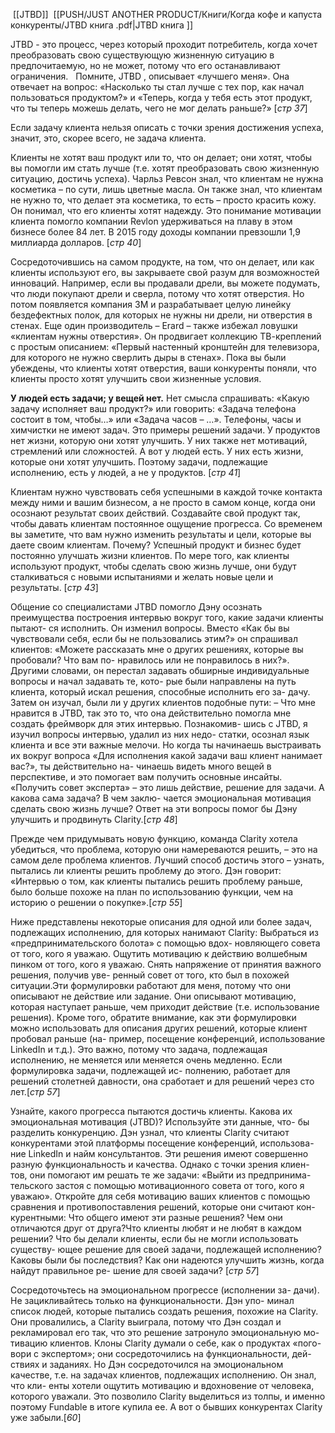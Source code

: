  [[JTBD]]
 [[PUSH/JUST ANOTHER PRODUCT/Книги/Когда кофе и капуста конкуренты/JTBD книга .pdf|JTBD книга ]]

JTBD - это процесс, через который проходит потребитель, когда хочет преобразовать свою существующую жизненную ситуацию в предпочитаемую, но не может, потому что его останавливают ограничения.
 
Помните, JTBD , описывает «лучшего меня». Она отвечает на вопрос: «Насколько ты стал лучше с тех пор, как начал пользоваться продуктом?» и «Теперь, когда у тебя есть этот продукт, что ты теперь можешь делать, чего не мог делать раньше?» [*стр 37*] 

Если задачу клиента нельзя описать с точки зрения достижения успеха, значит, это, скорее всего, не задача клиента.

Клиенты не хотят ваш продукт или то, что он делает; они хотят, чтобы вы помогли им стать лучше (т.е. хотят преобразовать свою жизненную ситуацию, достичь успеха). Чарльз Ревсон знал, что клиентам не нужна косметика – по сути, лишь цветные масла. Он также знал, что клиентам не нужно то, что делает эта косметика, то есть – просто красить кожу.
Он понимал, что его клиенты хотят надежду. Это понимание мотивации клиента помогло компании Revlon удерживаться на плаву в этом бизнесе более 84 лет. В 2015 году доходы компании превзошли 1,9 миллиарда долларов. [*стр 40*]

Сосредоточившись на самом продукте, на том, что он делает, или как клиенты используют его, вы закрываете свой разум для возможностей инноваций. Например, если вы продавали дрели, вы можете подумать, что люди покупают дрели и сверла, потому что хотят отверстия. Но потом появляется компания 3M и разрабатывает целую линейку бездефектных полок, для которых не нужны ни дрели, ни отверстия в стенах. Еще один производитель – Erard – также избежал ловушки «клиентам нужны отверстия». Он продвигает коллекцию ТВ-креплений с простым описанием: «Первый настенный кронштейн для телевизора, для которого не нужно сверлить дыры в стенах». Пока вы были убеждены, что клиенты хотят отверстия, ваши конкуренты поняли, что клиенты просто хотят улучшить свои жизненные условия. 

**У людей есть задачи; у вещей нет.** Нет смысла спрашивать: «Какую задачу исполняет ваш продукт?» или говорить: «Задача телефона состоит в том, чтобы…» или «Задача часов – …». Телефоны, часы и химчистки не имеют задач. Это примеры решений задачи.
У продуктов нет жизни, которую они хотят улучшить. У них также нет мотиваций, стремлений или сложностей. А вот у людей есть. У них есть жизни, которые они хотят улучшить. Поэтому задачи, подлежащие исполнению, есть у людей, а не у продуктов.
[*стр 41*]


Клиентам нужно чувствовать себя успешными в каждой точке контакта между ними и вашим бизнесом, а не просто в самом конце, когда они осознают результат своих действий. Создавайте свой продукт так, чтобы давать клиентам постоянное ощущение прогресса. Со временем вы заметите, что вам нужно изменить результаты и цели, которые вы даете своим клиентам. Почему? Успешный продукт и бизнес будет постоянно улучшать жизни клиентов. По мере того, как клиенты используют продукт, чтобы сделать свою жизнь лучше, они будут сталкиваться с новыми испытаниями и желать новые цели
и результаты. [*стр 43*]


Общение со специалистами JTBD помогло Дэну осознать преимущества построения интервью вокруг того, какие задачи клиенты пытают- ся исполнить. Он изменил вопросы. Вместо «Как бы вы чувствовали себя, если бы не пользовались этим?» он спрашивал клиентов: «Можете рассказать мне о других решениях, которые вы пробовали? Что вам по- нравилось или не понравилось в них?». Другими словами, он перестал задавать обширные индивидуальные вопросы и начал задавать те, кото- рые были направлены на путь клиента, который искал решения, способные исполнить его за- дачу. Затем он изучал, были ли у других клиентов подобные пути: – Что мне нравится в JTBD, так это то, что она действительно помогла мне создать фреймворк для этих интервью. Познакомив- шись с JTBD, я изучил вопросы интервью, удалил из них недо- статки, осознал язык клиента и все эти важные мелочи. Но когда ты начинаешь выстраивать их вокруг вопроса «Для исполнения какой задачи ваш клиент нанимает вас?», ты действительно на- чинаешь видеть много вещей в перспективе, и это помогает вам получить основные инсайты. «Получить совет эксперта» – это лишь действие, решение для задачи. А какова сама задача? В чем заклю- чается эмоциональная мотивация сделать свою жизнь лучше? Ответ на эти вопросы помог бы Дэну улучшить и продвинуть Clarity.[*стр 48*]

Прежде чем придумывать новую функцию, команда Clarity хотела убедиться, что проблема, которую они намереваются решить, – это на самом деле проблема клиентов. Лучший способ достичь этого – узнать, пытались ли клиенты решить проблему до этого. Дэн говорит: «Интервью о том, как клиенты пытались решить проблему раньше, было больше похоже на план по использованию функции, чем на историю о решении о покупке».[*стр 55*]

Ниже представлены некоторые описания для одной или более задач, подлежащих исполнению, для которых нанимают Clarity: Выбраться из «предпринимательского болота» с помощью вдох- новляющего совета от того, кого я уважаю. Ощутить мотивацию к действию волшебным пинком от того, кого я уважаю. Снять напряжение от принятия важного решения, получив уве- ренный совет от того, кто был в похожей ситуации.Эти формулировки работают для меня, потому что они описывают не действие или задание. Они описывают мотивацию, которая наступает раньше, чем приходит действие (т.е. использование решения). Кроме того, обратите внимание, как эти формулировки можно использовать для описания других решений, которые клиент пробовал раньше (на- пример, посещение конференций, использование LinkedIn и т.д.). Это важно, потому что задача, подлежащая исполнению, не меняется или меняется очень медленно. Если формулировка задачи, подлежащей ис- полнению, работает для решений столетней давности, она сработает и для решений через сто лет.[*стр 57*]

Узнайте, какого прогресса пытаются достичь клиенты. Какова их эмоциональная мотивация (JTBD)? Используйте эти данные, что- бы разделить конкуренцию. Дэн узнал, что клиенты Clarity считают конкурентами этой платформы посещение конференций, использова- ние LinkedIn и найм консультантов. Эти решения имеют совершенно разную функциональность и качества. Однако с точки зрения клиен- тов, они помогают им решать те же задачи: «Выйти из предпринима- тельского застоя с помощью мотивационного совета от того, кого я уважаю». Откройте для себя мотивацию ваших клиентов с помощью сравнения и противопоставления решений, которые они считают кон- курентными: Что общего имеют эти разные решения? Чем они отличаются друг от друга?Что клиенты любят и не любят в каждом решении? Что бы делали клиенты, если бы не могли использовать существу- ющее решение для своей задачи, подлежащей исполнению? Каковы были бы последствия? Как они надеются улучшить жизнь, когда найдут правильное ре- шение для своей задачи? [*стр 57*]

Сосредоточьтесь на эмоциональном прогрессе (исполнении за- дачи). Не зацикливайтесь только на функциональности. Дэн упо- минал список людей, которые пытались создать решения, похожие на Clarity. Они провалились, а Clarity выиграла, потому что Дэн создал и рекламировал его так, что это решение затронуло эмоциональную мо- тивацию клиентов. Клоны Clarity думали о себе, как о продуктах «пого- вори с экспертом»; они сосредоточились на функциональности, дей- ствиях и заданиях. Но Дэн сосредоточился на эмоциональном качестве, т.е. на задачах клиентов, подлежащих исполнению. Он знал, что кли- енты хотели ощутить мотивацию и вдохновение от человека, которого уважали. Это позволило Clarity выделиться из толпы, и именно поэтому Fundable в итоге купила ее. А вот о бывших конкурентах Clarity уже забыли.[*60*]

